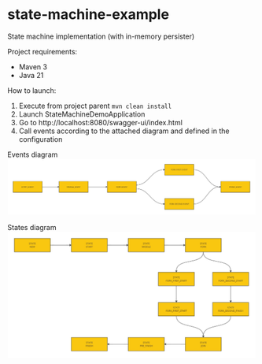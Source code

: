 # state-machine-example
State machine implementation (with in-memory persister)

Project requirements:
- Maven 3
- Java 21

How to launch:
1) Execute from project parent `mvn clean install`
2) Launch StateMachineDemoApplication
3) Go to http://localhost:8080/swagger-ui/index.html
4) Call events according to the attached diagram and defined in the configuration

Events diagram
![Event Diagram](./static/System_Event_Diagram.jpg)

States diagram
![States Diagram](./static/System_States_Diagram.jpg)
